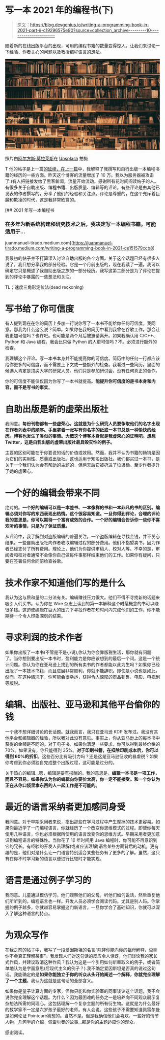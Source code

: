 # 写一本 2021 年的编程书(下)

> 原文：<https://blog.devgenius.io/writing-a-programming-book-in-2021-part-ii-c19296575e90?source=collection_archive---------10----------------------->

随着新的在线出版平台的出现，可用的编程书籍的数量变得惊人。让我们来讨论一下经验、作者关心的问题以及教授编程语言的想法。

![](img/8279197d3119214a4a85671099e9a6d7.png)

照片由[阿尔方斯·莫拉莱斯](https://unsplash.com/@alfonsmc10?utm_source=medium&utm_medium=referral)在 [Unsplash](https://unsplash.com?utm_source=medium&utm_medium=referral) 拍摄

T 他的帖子是上一篇[的延续，在上一篇](https://jmtirado.net/writing-a-programming-book-in-2021/)中，我解释了我撰写和自行出版一本编程书籍的经历的一些方面。昨天这个博客的流量增加了 10 万。我以为服务器被攻击了:)有人把链接发给了黑客新闻，流量开始流动。感谢所有花时间阅读帖子的人。有很多关于自助出版、编程书籍、出版质量、编辑等的评论。有些评论是由其他已发表的作者撰写的，分享了他们的经验和关注点。评论是尊重的，在这个充斥着巨魔和欺凌的时代，这是我非常欣赏的。

[](https://juanmanuel-tirado.medium.com/writing-a-programming-book-in-2021-ce151579ccb8) [## 2021 年写一本编程书

### 在多年为新系统构建和研究技术之后，我决定写一本编程书籍。可能适用于…

juanmanuel-tirado.medium.com](https://juanmanuel-tirado.medium.com/writing-a-programming-book-in-2021-ce151579ccb8) 

我最初的帖子并不打算深入讨论自助出版的各个方面。关于这个话题已经有很多人说了，我只想分享我的部分经验。它是一个月前出版的，现在我读了一遍，我可以确定它只是概述了我自助出版之旅的一部分经历。我写这第二部分是为了评论在提到的评论中暴露的一些想法和关注。

TL；速度三角形定位法(dead reckoning)

# 写书给了你可信度

有人提到现在在你的简历上多加一行说你写了一本书不能给你任何可信度。我同意。那我为什么这么说？简单。如果你在我的简历中看到我曾在谷歌工作，那会让我更加可信吗？也许吧。也可能是两个月后被邀请离开。如果我确认用 C/C++、Python 和 Java 编程，我会比只做 Python 的人更可信吗？不。必须进行额外的检查。

我理解这个评论。写一本书本身并不能提高你的可信度。简历中的任何一行都应该给你更多的可信度，而不需要上下文或一些额外的检查。我看过一些简历，里面的候选人肯定是顶尖大学的研究人员。他们只是参加研讨会，没有任何真正的合作。

你的可信度不能仅仅因为你写了一本书就提高。**能提升你可信度的是书本身和内容，而不是写书的事实**。

# 自助出版是新的虚荣出版社

我同意。**每份刊物都有一些虚荣心。这就是为什么研究人员要争取他们的名字出现在作者列表中的顺序。手里拿着一张写有你名字的纸或一本书总是一种愉快的经历。博客也发生了类似的事情。大概这个博客本身就是我虚荣心的证明吧。想想 Twitter，这是自我出版的虚荣出版社最具毁灭性的例子。**

主要的区别可能在于你要说的话的价值或效用。然而，我并不认为书籍的畅销是因为它们的实用性、质量或出版社。这也适用于知名出版社。我们都买过一本书，是关于一个我们认为会有帮助的主题的，但两天后它被扔进了垃圾桶。至少作者提升了她的虚荣心。

# 一个好的编辑会带来不同

绝对的。**一个好的编辑可以是一本差书、一本像样的书和一本非凡的书的区别。编辑必须对你写的东西表现出热情。这个很容易知道。一旦你得到评论，合理的评论我的意思是，你可以期待一个富有成效的合作。一个好的编辑会告诉你一些你不喜欢听的事情，只是为了保证质量。**

从评论中，我了解到对盗版编辑的普遍关注。一个盗版编辑在寻找金钱，并不关心结果。一些自助出版社向作者收取编辑过程的部分费用。他们不指望卖书，因为作者已经支付了所有费用。理论上，他们为你提供审稿人、校对人等。不幸的是，审阅者和校对者通常不会像你自己做每件事那样结束他们的工作。如果你有疑问，只要在签署任何合同前检查谷歌。

# 技术作家不知道他们写的是什么

我认为这与质和量的二分法有关。编辑赚钱压力很大。他们不得不寻找新的话题来吸引人们买书。认为你在 Wire 杂志上读到的第一本解释这个时髦概念的书可以赚很多钱。这迫使编辑在巨大的压力下寻找作者在短时间内完成他们的工作。你不能期待一个令人印象深刻的结果。

# 寻求利润的技术作者

如果你出版了一本书(不管是不是小说),你认为你会靠版税生活，那你就有问题了。当你想到要出版一本书时，盈利能力是你应该想到的最后一个词。这是一个统计问题。你认为你在亚马逊上找到的所有卖书的作者都能以此为生吗？如果你已经出版了一本技术书籍，而且进展非常顺利，你就不能辞职。即使是小说也是如此。然而，在这种情况下，你可能会很幸运，获得令人惊叹的商品销售、电影、电视剧等版税。

# 编辑、出版社、亚马逊和其他平台偷你的钱

一个我不想详细讨论的长话题。就我而言，我只在亚马逊 KDP 发布过。我没有其他平台和编辑器的经验，所以我对此没有意见。事实上，你从亚马逊上的每本书中获得的金额是不同的。对于电子书，如果你满足一些要求，你可以得到最终价格的 70%。如果没有，你只能得到 35%。**对于印刷书籍，在扣除印刷成本后，你可以得到 60%的折扣**。这些百分比有吸引力吗？还是这是亚马逊征收的暴虐税？如果你考虑到你必须独自完成整个出版过程，这可能是过分的。

关于热心的编辑…嗯，编辑是要有报酬的。我的意思是，**编辑一本书是一项工作，而且不容易。如果你认为你的编辑向你要价太高，你一定不能接受。和一个你认为正在从你口袋里拿东西的人一起工作是不可能的。**

# 最近的语言采纳者更加感同身受

我同意。对于早期采用者来说，指出那些在学习过程中产生摩擦的技术更容易。如果你最近学了一门编程语言，你就经历了一个改变你思维模式的过程。即使你每天使用几种语言，你也必须根据所使用的语言改变你的思维方式。早期采用者更加意识到编程语言的特殊性。当你花了 10 年时间用 Java 编程时，你可能不再意识到它的冗长。有经验的开发人员理解(或者应该理解)语言某些方面背后的动机。更有趣的是，他们对是什么让一门语言特别适合某些任务有了更多的了解。虽然，这只有在你不时学习新的语言以便进行比较时才能实现。

# 语言是通过例子学习的

我同意。儿童通过模仿学习。他们观察他们的父母，听他们如何说话，然后重复他们所听到的。编程语言也一样。开发人员必须学会阅读代码。尤其是别人码。你掌握的例子越多，你就越容易掌握这门新语言。一旦你学会了基础知识，你就可以深入了解这种语言的特点。

# 为观众写作

在我之前的帖子中，我写了一段爱因斯坦的名言“除非你能向你的祖母解释，否则你不会真正理解某事”。我发现人们对这句话的反应令人惊讶，他们谈论我的家长式作风，并建议取消这种作风？我认为这是一个引用如何断章取义的例子，或者简单地认为是字面意思(后现代主义的例子？).我不确定爱因斯坦是否真的说过这句话。我能确定的是**如果你能独立于你的听众从头开始阐述一个解释，你就完全理解了一个主题**。我认为这就是这句话的全部含义。

如果你是量子计算方面的专家，但你只能和你实验室的同事谈论这个话题，我不会说你完全理解这个话题。为什么？因为最困难的任务之一是培养向不同观众展示复杂想法所需的同理心。这包括理解一个复杂主题的所有衍生物。这就是为什么最好的数学家不一定是六岁孩子最好的老师。有人会说，这些孩子不需要知道佩雷尔曼是如何论证 Pointcaré猜想的。当然不是。但是我确信他们会喜欢，一些好的情节人物，几何学的介绍，佩雷尔曼的故事…那是你的主题适应你的观众。

感谢阅读。